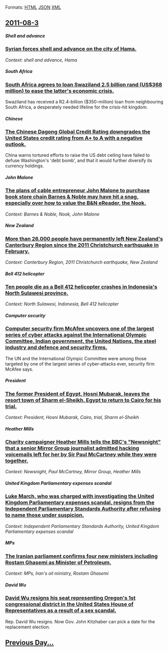 
Formats: [HTML](2011/08/3/index.html)  [JSON](2011/08/3/index.json)  [XML](2011/08/3/index.xml)  

## [2011-08-3](/news/2011/08/3/index.md)

##### Shell and advance
### [Syrian forces shell and advance on the city of Hama. ](/news/2011/08/3/syrian-forces-shell-and-advance-on-the-city-of-hama.md)
_Context: shell and advance, Hama_

##### South Africa
### [South Africa agrees to loan Swaziland 2.5 billion rand (US$368 million) to ease the latter's economic crisis. ](/news/2011/08/3/south-africa-agrees-to-loan-swaziland-2-5-billion-rand-us-368-million-to-ease-the-latter-s-economic-crisis.md)
Swaziland has received a R2.4-billion ($350-million) loan from neighbouring South Africa, a desperately needed lifeline for the crisis-hit kingdom.

##### Chinese
### [The Chinese Dagong Global Credit Rating downgrades the United States credit rating from A+ to A with a negative outlook. ](/news/2011/08/3/the-chinese-dagong-global-credit-rating-downgrades-the-united-states-credit-rating-from-a-to-a-with-a-negative-outlook.md)
China warns tortured efforts to raise the US debt ceiling have failed to defuse Washington&#039;s &#039;debt bomb&#039;, and that it would further diversify its currency holdings.

##### John Malone
### [The plans of cable entrepreneur John Malone to purchase book store chain Barnes & Noble may have hit a snag, especially over how to value the B&N eReader, the Nook. ](/news/2011/08/3/the-plans-of-cable-entrepreneur-john-malone-to-purchase-book-store-chain-barnes-noble-may-have-hit-a-snag-especially-over-how-to-value-th.md)
_Context: Barnes & Noble, Nook, John Malone_

##### New Zealand
### [More than 26,000 people have permanently left New Zealand's Canterbury Region since the 2011 Christchurch earthquake in February. ](/news/2011/08/3/more-than-26-000-people-have-permanently-left-new-zealand-s-canterbury-region-since-the-2011-christchurch-earthquake-in-february.md)
_Context: Canterbury Region, 2011 Christchurch earthquake, New Zealand_

##### Bell 412 helicopter
### [Ten people die as a Bell 412 helicopter crashes in Indonesia's North Sulawesi province. ](/news/2011/08/3/ten-people-die-as-a-bell-412-helicopter-crashes-in-indonesia-s-north-sulawesi-province.md)
_Context: North Sulawesi, Indonesia, Bell 412 helicopter_

##### Computer security
### [Computer security firm McAfee uncovers one of the largest series of cyber attacks against the International Olympic Committee, Indian government, the United Nations, the steel industry and defence and security firms. ](/news/2011/08/3/computer-security-firm-mcafee-uncovers-one-of-the-largest-series-of-cyber-attacks-against-the-international-olympic-committee-indian-govern.md)
The UN and the International Olympic Committee were among those targeted by one of the largest series of cyber-attacks ever, security firm McAfee says.

##### President
### [The former President of Egypt, Hosni Mubarak, leaves the resort town of Sharm el-Sheikh, Egypt to return to Cairo for his trial. ](/news/2011/08/3/the-former-president-of-egypt-hosni-mubarak-leaves-the-resort-town-of-sharm-el-sheikh-egypt-to-return-to-cairo-for-his-trial.md)
_Context: President, Hosni Mubarak, Cairo, trial, Sharm el-Sheikh_

##### Heather Mills
### [Charity campaigner Heather Mills tells the BBC's "Newsnight" that a senior Mirror Group journalist admitted hacking voicemails left for her by Sir Paul McCartney while they were together. ](/news/2011/08/3/charity-campaigner-heather-mills-tells-the-bbc-s-newsnight-that-a-senior-mirror-group-journalist-admitted-hacking-voicemails-left-for-her.md)
_Context: Newsnight, Paul McCartney, Mirror Group, Heather Mills_

##### United Kingdom Parliamentary expenses scandal
### [Luke March, who was charged with investigating the United Kingdom Parliamentary expenses scandal, resigns from the Independent Parliamentary Standards Authority after refusing to name those under suspicion. ](/news/2011/08/3/luke-march-who-was-charged-with-investigating-the-united-kingdom-parliamentary-expenses-scandal-resigns-from-the-independent-parliamentary.md)
_Context: Independent Parliamentary Standards Authority, United Kingdom Parliamentary expenses scandal_

##### MPs
### [The Iranian parliament confirms four new ministers including Rostam Ghasemi as Minister of Petroleum. ](/news/2011/08/3/the-iranian-parliament-confirms-four-new-ministers-including-rostam-ghasemi-as-minister-of-petroleum.md)
_Context: MPs, Iran's oil ministry, Rostam Ghasemi_

##### David Wu
### [David Wu resigns his seat representing Oregon's 1st congressional district in the United States House of Representatives as a result of a sex scandal. ](/news/2011/08/3/david-wu-resigns-his-seat-representing-oregon-s-1st-congressional-district-in-the-united-states-house-of-representatives-as-a-result-of-a-se.md)
Rep. David Wu resigns. Now Gov. John Kitzhaber can pick a date for the replacement election. 

## [Previous Day...](/news/2011/08/2/index.md)

